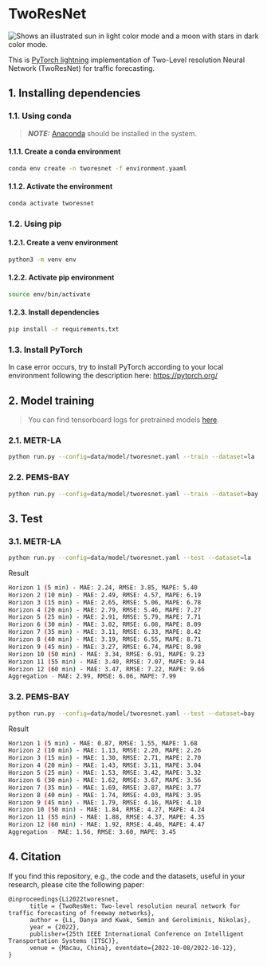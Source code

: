 # TwoResNet

<picture>
  <source media="(prefers-color-scheme: dark)" srcset="./figs/tworesnet_dark.svg">
  <source media="(prefers-color-scheme: light)" srcset="./figs/tworesnet_light.svg">
  <img alt="Shows an illustrated sun in light color mode and a moon with stars in dark color mode." src="https://user-images.githubusercontent.com/25423296/163456779-a8556205-d0a5-45e2-ac17-42d089e3c3f8.png">
</picture>

This is [PyTorch lightning](https://www.pytorchlightning.ai) implementation of Two-Level resolution Neural Network (TwoResNet) for traffic forecasting.

## 1. Installing dependencies

### 1.1. Using conda

> **_NOTE:_** [Anaconda](https://docs.anaconda.com/anaconda/install/index.html) should be installed in the system.

#### 1.1.1. Create a conda environment

```bash
conda env create -n tworesnet -f environment.yaaml
```

#### 1.1.2. Activate the environment

```bash
conda activate tworesnet
```

### 1.2. Using pip

#### 1.2.1. Create a venv environment

```bash
python3 -m venv env
```

#### 1.2.2. Activate pip environment

```bash
source env/bin/activate
```

#### 1.2.3. Install dependencies

```bash
pip install -r requirements.txt
```

### 1.3. Install PyTorch

In case error occurs, try to install PyTorch according to your local environment following the description here:
<https://pytorch.org/>

## 2. Model training

> You can find tensorboard logs for pretrained models [here](https://tensorboard.dev/experiment/q2igppHyRV2HqUgPA74x2w/).

### 2.1. METR-LA

```bash
python run.py --config=data/model/tworesnet.yaml --train --dataset=la
```

### 2.2. PEMS-BAY

```bash
python run.py --config=data/model/tworesnet.yaml --train --dataset=bay
```

## 3. Test

### 3.1. METR-LA

```bash
python run.py --config=data/model/tworesnet.yaml --test --dataset=la
```

Result

```bash
Horizon 1 (5 min) - MAE: 2.24, RMSE: 3.85, MAPE: 5.40
Horizon 2 (10 min) - MAE: 2.49, RMSE: 4.57, MAPE: 6.19
Horizon 3 (15 min) - MAE: 2.65, RMSE: 5.06, MAPE: 6.78
Horizon 4 (20 min) - MAE: 2.79, RMSE: 5.46, MAPE: 7.27
Horizon 5 (25 min) - MAE: 2.91, RMSE: 5.79, MAPE: 7.71
Horizon 6 (30 min) - MAE: 3.02, RMSE: 6.08, MAPE: 8.09
Horizon 7 (35 min) - MAE: 3.11, RMSE: 6.33, MAPE: 8.42
Horizon 8 (40 min) - MAE: 3.19, RMSE: 6.55, MAPE: 8.71
Horizon 9 (45 min) - MAE: 3.27, RMSE: 6.74, MAPE: 8.98
Horizon 10 (50 min) - MAE: 3.34, RMSE: 6.91, MAPE: 9.23
Horizon 11 (55 min) - MAE: 3.40, RMSE: 7.07, MAPE: 9.44
Horizon 12 (60 min) - MAE: 3.47, RMSE: 7.22, MAPE: 9.66
Aggregation - MAE: 2.99, RMSE: 6.06, MAPE: 7.99
```

### 3.2. PEMS-BAY

```bash
python run.py --config=data/model/tworesnet.yaml --test --dataset=bay
```

Result

```bash
Horizon 1 (5 min) - MAE: 0.87, RMSE: 1.55, MAPE: 1.68
Horizon 2 (10 min) - MAE: 1.13, RMSE: 2.20, MAPE: 2.26
Horizon 3 (15 min) - MAE: 1.30, RMSE: 2.71, MAPE: 2.70
Horizon 4 (20 min) - MAE: 1.43, RMSE: 3.11, MAPE: 3.04
Horizon 5 (25 min) - MAE: 1.53, RMSE: 3.42, MAPE: 3.32
Horizon 6 (30 min) - MAE: 1.62, RMSE: 3.67, MAPE: 3.56
Horizon 7 (35 min) - MAE: 1.69, RMSE: 3.87, MAPE: 3.77
Horizon 8 (40 min) - MAE: 1.74, RMSE: 4.03, MAPE: 3.95
Horizon 9 (45 min) - MAE: 1.79, RMSE: 4.16, MAPE: 4.10
Horizon 10 (50 min) - MAE: 1.84, RMSE: 4.27, MAPE: 4.24
Horizon 11 (55 min) - MAE: 1.88, RMSE: 4.37, MAPE: 4.35
Horizon 12 (60 min) - MAE: 1.92, RMSE: 4.46, MAPE: 4.47
Aggregation - MAE: 1.56, RMSE: 3.60, MAPE: 3.45
```

## 4. Citation

If you find this repository, e.g., the code and the datasets, useful in your research, please cite the following paper:

```citation
@inproceedings{Li2022tworesnet,
      title = {TwoResNet: Two-level resolution neural network for traffic forecasting of freeway networks},
      author = {Li, Danya and Kwak, Semin and Geroliminis, Nikolas},
      year = {2022},
      publisher={25th IEEE International Conference on Intelligent Transportation Systems (ITSC)},
      venue = {Macau, China}, eventdate={2022-10-08/2022-10-12},
}
```
